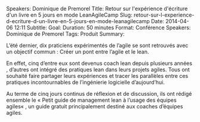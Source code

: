 Speakers: Dominique de Premorel
Title: Retour sur l'expérience d'écriture d'un livre en 5 jours en mode LeanAgileCamp 
Slug: retour-sur-l-experience-d-ecriture-d-un-livre-en-5-jours-en-mode-leanagilecamp
Date: 2014-04-06 12:11
Subtitle: 
Goal: 
Duration: 50 minutes
Format: Conférence
Speakers: Dominique de Premorel
Tags: Produit
Summary: 


L’été dernier, dix praticiens expérimentés de l’agile se sont retrouvés avec un objectif commun : Créer un pont entre l’agile et le lean.

En effet, cinq d’entre eux sont devenus coach lean depuis plusieurs années , d’autres ont intégré des pratiques lean dans leurs projets agiles. Tous ont souhaité faire partager leurs expériences et tracer les parallèles entre ces pratiques incontournables de l’ingénierie logicielle d’aujourd’hui.

Au terme de cinq jours continus de réflexion et de discussion, ils ont rédigé ensemble le « Petit guide de management lean à l’usage des équipes agiles« , un guide gratuit principalement destiné aux coaches d’équipes agiles.


